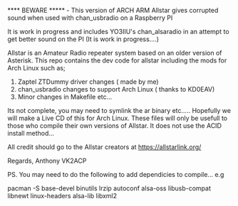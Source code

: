 **** BEWARE ***** - This version of ARCH ARM Allstar gives corrupted sound when used with chan_usbradio on a Raspberry PI

It is work in progress and includes YO3IIU's chan_alsaradio in an attempt to get better sound on the PI (It is work in progress….)

Allstar is an Amateur Radio repeater system based on an older version of Asterisk.
This repo contains the dev code for allstar including the mods for Arch Linux such as;
1. Zaptel ZTDummy driver changes ( made by me)
2. chan_usbradio changes to support Arch Linux ( thanks to KD0EAV)
3. Minor changes in Makefile etc...

Its not complete, you may need to symlink the ar binary etc.....
Hopefully we will make a Live CD of this for Arch Linux.
These files will only be usefull to those who compile their own versions of Allstar.
It does not use the ACID install method...

All credit should go to the Allstar creators at https://allstarlink.org/

Regards, Anthony VK2ACP

PS. You may need to do the following to add dependicies to compile... e.g

pacman -S base-devel binutils lrzip autoconf alsa-oss libusb-compat libnewt linux-headers alsa-lib libxml2
